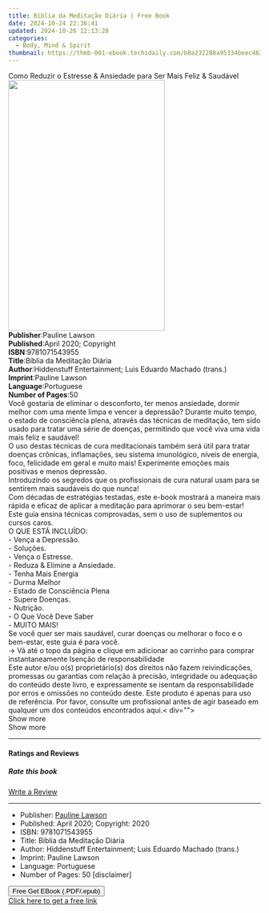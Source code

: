 ```yaml
---
title: Bíblia da Meditação Diária | Free Book
date: 2024-10-24 22:36:41
updated: 2024-10-26 12:13:28
categories:
  - Body, Mind & Spirit
thumbnail: https://thmb-001-ebook.techidaily.com/b8a232288a95334beec463c87453b8f6e5c4379297c980c116e2850992f1bcdb.jpg
---
```

<main id="book-container">
  <div class="flex flex-col">
    <div class="book-brief flex-1 py-6 px-4 sm:p-6 md:py-10 md:px-8">
      <!-- brief-->
      <div class="book-brief-main">
        Como Reduzir o Estresse & Ansiedade para Ser Mais Feliz & Saudável
      </div>
    </div>
    <div
      class="book-meta-info flex-1 grid gap-4 col-start-1 col-end-3 row-start-1 sm:mb-6 sm:grid-cols-4 lg:gap-6 lg:col-start-2 lg:row-end-6 lg:row-span-6 lg:mb-0"
    >
      <div
        class="book-meta-info-left place-content-center mt-4 p-4 text-sm leading-6 col-start-2 col-span-2 dark:text-slate-400"
      >
        <img
          class="w-full h-500 object-cover rounded-lg sm:h-255 sm:col-span-2 lg:col-span-full"
          src="https://img-001-ebook.techidaily.com/14522fc375218838bb373f5f3c49af24d8369aeaa39f8414d27768cd0a3118a7.jpg"
          alt=""
          width="312"
          height="500"
        />
      </div>
      <div
        class="book-meta-info-right mt-2 col-start-1 row-start-2 col-span-3 self-center"
      >
        <!-- meta data  -->
        <div class="flex flex-col px-4 md:px-8">
          <div class="flex-1">
            <strong>Publisher</strong>:<span class="px-2">Pauline Lawson</span>
          </div>
          <div class="flex-1">
            <strong>Published</strong>:<span class="px-2"
              >April 2020; Copyright</span
            >
          </div>
          <div class="flex-1">
            <strong>ISBN</strong>:<span class="px-2">9781071543955</span>
          </div>
          <div class="flex-1">
            <strong>Title</strong>:<span class="px-2"
              >Bíblia da Meditação Diária</span
            >
          </div>
          <div class="flex-1">
            <strong>Author</strong>:<span class="px-2"
              >Hiddenstuff Entertainment; Luis Eduardo Machado (trans.)</span
            >
          </div>
          <div class="flex-1">
            <strong>Imprint</strong>:<span class="px-2">Pauline Lawson</span>
          </div>
          <div class="flex-1">
            <strong>Language</strong>:<span class="px-2">Portuguese</span>
          </div>
          <div class="flex-1">
            <strong>Number of Pages</strong>:<span class="px-2">50</span>
          </div>
        </div>
      </div>
    </div>
    <div class="book-description flex-1 py-6 px-4 sm:p-6 md:py-10 md:px-8">
      <div class="book-description-main">
        <div accordion-content="" id="description">
          Você gostaria de eliminar o desconforto, ter menos ansiedade, dormir
          melhor com uma mente limpa e vencer a depressão? Durante muito tempo,
          o estado de consciência plena, através das técnicas de meditação, tem
          sido usado para tratar uma série de doenças, permitindo que você viva
          uma vida mais feliz e saudável!<br />O uso destas técnicas de cura
          meditacionais também será útil para tratar doenças crônicas,
          inflamações, seu sistema imunológico, níveis de energia, foco,
          felicidade em geral e muito mais! Experimente emoções mais positivas e
          menos depressão.<br />Introduzindo os segredos que os profissionais de
          cura natural usam para se sentirem mais saudáveis do que nunca!<br />Com
          décadas de estratégias testadas, este e-book mostrará a maneira mais
          rápida e eficaz de aplicar a meditação para aprimorar o seu
          bem-estar!<br />Este guia ensina técnicas comprovadas, sem o uso de
          suplementos ou cursos caros.<br />O QUE ESTÁ INCLUÍDO:<br />- Vença a
          Depressão.<br />- Soluções.<br />- Vença o Estresse.<br />- Reduza
          &amp; Elimine a Ansiedade.<br />- Tenha Mais Energia<br />- Durma
          Melhor<br />- Estado de Consciência Plena<br />- Supere Doenças.<br />-
          Nutrição.<br />- O Que Você Deve Saber<br />- MUITO MAIS!<br />Se você
          quer ser mais saudável, curar doenças ou melhorar o foco e o
          bem-estar, este guia é para você.<br />-&gt; Vá até o topo da página e
          clique em adicionar ao carrinho para comprar instantaneamente Isenção
          de responsabilidade&nbsp;<br />Este autor e/ou o(s) proprietário(s)
          dos direitos não fazem reivindicações, promessas ou garantias com
          relação à precisão, integridade ou adequação do conteúdo deste livro,
          e expressamente se isentam da responsabilidade por erros e omissões no
          conteúdo deste. Este produto é apenas para uso de referência. Por
          favor, consulte um profissional antes de agir baseado em qualquer um
          dos conteúdos encontrados aqui.&lt; div=""&gt;
          <div class="accordion-fader"></div>
        </div>
        <span
          data-accordion-control=""
          data-accordion-target="description"
          data-accordion-expand-text="Show more"
          data-accordion-collapse-text="Show less"
          class="pseudo-link hidden-xs"
          >Show more</span
        >
        <div class="visible-xs text-center">
          <span
            data-accordion-control=""
            data-accordion-target="description"
            data-accordion-expand-text="Show more"
            data-accordion-collapse-text="Show less"
            class="btn btn-default margin-top-medium"
            >Show more</span
          >
        </div>
        <!---->
        <div class="placeholder-reviews">
          <hr />
          <a id="reviews"></a>
          <div class="row">
            <div class="col-xs-12">
              <div class="reviews">
                <a id="reviews"></a>
                <h4
                  class="placeholder placeholder-heading placeholder-xl margin-bottom-medium"
                >
                  <span>Ratings and Reviews</span>
                </h4>
                <!---->
                <div>
                  <h5 class="placeholder placeholder-heading placeholder-xl">
                    Rate this book
                  </h5>
                  <div class="star-rating margin-bottom-large">
                    <span
                      ><span
                        class="ebkicon ebkicon-large ebkicon-review-star-off"
                      ></span
                      ><span
                        class="ebkicon ebkicon-large ebkicon-review-star-off"
                      ></span
                      ><span
                        class="ebkicon ebkicon-large ebkicon-review-star-off"
                      ></span
                      ><span
                        class="ebkicon ebkicon-large ebkicon-review-star-off"
                      ></span
                      ><span
                        class="ebkicon ebkicon-large ebkicon-review-star-off"
                      ></span
                    ></span>
                  </div>
                </div>
                <!---->
                <div>
                  <div class="row margin-top-large">
                    <div class="col-xs-6">
                      <a
                        href="/book/210064027/review/"
                        class="btn btn-block btn-secondary"
                        >Write a Review</a
                      >
                    </div>
                  </div>
                </div>
              </div>
              <!---->
            </div>
          </div>
        </div>
        <!---->
        <!---->
        <hr />
        <ul>
          <li>
            Publisher:
            <a href="/en-us/publisher/pauline-lawson/207010848"
              ><span>Pauline Lawson</span></a
            >
          </li>
          <li>
            Published: <span>April 2020</span
            ><span>; Copyright: <span>2020</span></span>
          </li>
          <li>ISBN: <span>9781071543955</span></li>
          <!---->
          <li>Title: <span>Bíblia da Meditação Diária</span></li>
          <!---->
          <li>
            Author:
            <span
              >Hiddenstuff Entertainment; Luis Eduardo Machado (trans.)</span
            >
          </li>
          <li>Imprint: <span>Pauline Lawson</span></li>
          <li>Language: <span>Portuguese</span></li>
          <li>
            Number of Pages: <span>50</span>&nbsp;<span
              class="has-text-gray has-cursor-pointer"
              >[disclaimer]</span
            >
            <span class="help-block" style="display: none"
              >Page count shown is an approximation provided by the publisher.
              The actual page count will vary based on various factors such your
              device's screen size and font-size.</span
            >
          </li>
        </ul>
      </div>
    </div>
    <div class="book-excerpts flex-1 py-6 px-4 sm:p-6 md:py-10 md:px-8"></div>
    <div
      class="book-about-author flex-1 py-6 px-4 sm:p-6 md:py-10 md:px-8"
    ></div>
    <div class="book-free-get flex-1 py-6 px-4 sm:p-6 md:py-10 md:px-8">
      <button
        id="btn-free-get"
        class="bg-blue-500 hover:bg-blue-700 text-white font-bold py-2 px-4 rounded"
      >
        Free Get EBook (.PDF/.epub)
      </button>
      <div id="countdown-display" class="px-2 text-lg mt-2"></div>
      <a
        id="free-link"
        class="hidden bg-blue-500 hover:bg-blue-700 text-white font-bold py-2 px-4 rounded"
        href="https://www.ebooks.com/en-us/book/210064027/b-blia-da-medita-o-di-ria/hiddenstuff-entertainment/"
        target="_blank"
        >Click here to get a free link</a
      >
    </div>
    <script>
      let countdownTime = 0;
      let countdownInterval = null;
      document
        .getElementById('btn-free-get')
        .addEventListener('click', startCountdown);
      function startCountdown() {
        countdownTime = new Date().getTime() + 60000 * 3;
        countdownInterval = setInterval(updateCountdown, 1000);
        document.getElementById('btn-free-get').disabled = true;
        document
          .getElementById('btn-free-get')
          .classList.add('bg-gray-500', 'cursor-not-allowed');
      }
      function updateCountdown() {
        let currentTime = new Date().getTime();
        let timeLeft = countdownTime - currentTime;
        let secondsLeft = Math.floor(timeLeft / 1000);
        document.getElementById('countdown-display').innerHTML =
          `Remaining time: ${secondsLeft} seconds.`;
        if (secondsLeft <= 0) {
          clearInterval(countdownInterval);
          document.getElementById('btn-free-get').classList.add('hidden');
          document.getElementById('free-link').classList.remove('hidden');
          document.getElementById('countdown-display').innerHTML = '';
        }
      }
    </script>
  </div>
</main>
